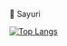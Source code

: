 💛 Sayuri

[![Top Langs](https://github-readme-stats.vercel.app/api/top-langs/?username=sayuriTakeda&theme=dracula)](https://github.com/sayuriTakeda/github-readme-stats)


